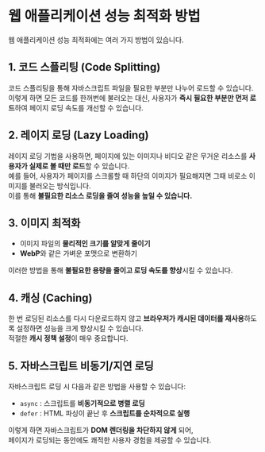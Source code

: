 # 웹 애플리케이션 성능 최적화 방법

웹 애플리케이션 성능 최적화에는 여러 가지 방법이 있습니다.

## 1. 코드 스플리팅 (Code Splitting)

코드 스플리팅을 통해 자바스크립트 파일을 필요한 부분만 나누어 로드할 수 있습니다.  
이렇게 하면 모든 코드를 한꺼번에 불러오는 대신, 사용자가 **즉시 필요한 부분만 먼저 로드**하여 페이지 로딩 속도를 개선할 수 있습니다.

## 2. 레이지 로딩 (Lazy Loading)

레이지 로딩 기법을 사용하면, 페이지에 있는 이미지나 비디오 같은 무거운 리소스를 **사용자가 실제로 볼 때만 로드**할 수 있습니다.  
예를 들어, 사용자가 페이지를 스크롤할 때 하단의 이미지가 필요해지면 그때 비로소 이미지를 불러오는 방식입니다.  
이를 통해 **불필요한 리소스 로딩을 줄여 성능을 높일 수 있습니다.**

## 3. 이미지 최적화

- 이미지 파일의 **물리적인 크기를 알맞게 줄이기**
- **WebP**와 같은 가벼운 포맷으로 변환하기

이러한 방법을 통해 **불필요한 용량을 줄이고 로딩 속도를 향상**시킬 수 있습니다.

## 4. 캐싱 (Caching)

한 번 로딩된 리소스를 다시 다운로드하지 않고 **브라우저가 캐시된 데이터를 재사용**하도록 설정하면 성능을 크게 향상시킬 수 있습니다.  
적절한 **캐시 정책 설정**이 매우 중요합니다.

## 5. 자바스크립트 비동기/지연 로딩

자바스크립트 로딩 시 다음과 같은 방법을 사용할 수 있습니다:

- `async` : 스크립트를 **비동기적으로 병렬 로딩**
- `defer` : HTML 파싱이 끝난 후 **스크립트를 순차적으로 실행**

이렇게 하면 자바스크립트가 **DOM 렌더링을 차단하지 않게** 되어,  
페이지가 로딩되는 동안에도 쾌적한 사용자 경험을 제공할 수 있습니다.
